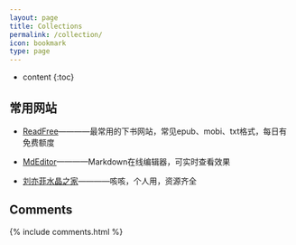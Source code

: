 ```yaml
---
layout: page
title: Collections
permalink: /collection/
icon: bookmark
type: page
---
```


* content
{:toc}

## 常用网站

* [ReadFree](http://readfree.me/)————最常用的下书网站，常见epub、mobi、txt格式，每日有免费额度

* [MdEditor](http://www.mdeditor.com/)————Markdown在线编辑器，可实时查看效果

* [刘亦菲水晶之家](https://www.babylyf.com/)————咳咳，个人用，资源齐全




## Comments

{% include comments.html %}

